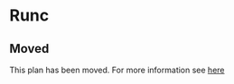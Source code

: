 # Runc

## Moved

This plan has been moved. For more information see [here](https://github.com/habitat-sh/core-plans#additional-plans)
